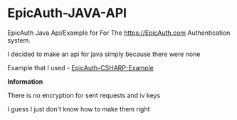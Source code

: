 # EpicAuth-JAVA-API

EpicAuth Java Api/Example for For The https://EpicAuth.com Authentication system.

I decided to make an api for java simply because there were none

Example that I used - [EpicAuth-CSHARP-Example](https://github.com/EpicAuth/EpicAuth-CSHARP-Example)

**Information**

There is no encryption for sent requests and iv keys

I guess I just don't know how to make them right
